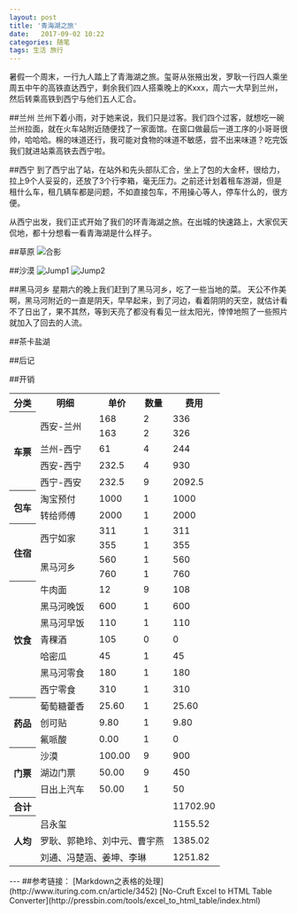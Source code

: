 ```yaml
---
layout: post
title: '青海湖之旅'
date:   2017-09-02 10:22
categories: 随笔
tags: 生活 旅行
---
```


暑假一个周末，一行九人踏上了青海湖之旅。玺哥从张掖出发，罗耿一行四人乘坐周五中午的高铁直达西宁，剩余我们四人搭乘晚上的Kxxx，周六一大早到兰州，然后转乘高铁到西宁与他们五人汇合。

##兰州
兰州下着小雨，对于她来说，我们只是过客。我们四个过客，就想吃一碗兰州拉面，就在火车站附近随便找了一家面馆。在窗口做最后一道工序的小哥哥很帅，哈哈哈。棉的味道还行，我可能对食物的味道不敏感，尝不出来味道？吃完饭我们就进站乘高铁去西宁啦。

##西宁
到了西宁出了站，在站外和先头部队汇合，坐上了包的大金杯，很给力，拉上9个人妥妥的，还放了3个行李箱，毫无压力。之前还计划着租车游湖，但是租什么车，租几辆车都是问题，不如直接包车，不用操心等人，停车什么的，很方便。

从西宁出发，我们正式开始了我们的环青海湖之旅。在出城的快速路上，大家侃天侃地，都十分想看一看青海湖是什么样子。

##草原
![合影](http://ovxw16qss.bkt.clouddn.com/20170908103555.jpg)

##沙漠
![Jump1](http://ovxw16qss.bkt.clouddn.com/20170908103610.jpg)
![Jump2](http://ovxw16qss.bkt.clouddn.com/20170908103614.jpg)

##黑马河乡
星期六的晚上我们赶到了黑马河乡，吃了一些当地的菜。
天公不作美啊，黑马河附近的一直是阴天，早早起来，到了河边，看着阴阴的天空，就估计看不了日出了，果不其然，等到天亮了都没有看见一丝太阳光，悻悻地照了一些照片就加入了回去的人流。

##茶卡盐湖


##后记

##开销

<table class="table table-bordered table-striped table-condensed">
   <tr>
      <th>分类</th>
      <th>明细</th>
      <th>单价</th>
      <th>数量</th>
      <th>费用</th>
   </tr>
   <tr>
      <th rowspan=5>车票</th>
      <td rowspan=2>西安-兰州</td>
      <td>168</td>
      <td>2</td>
      <td>336</td>
   </tr>
   <tr>
      <td>163</td>
      <td>2</td>
      <td>326</td>
   </tr>
   <tr>
      <td>兰州-西宁</td>
      <td>61</td>
      <td>4</td>
      <td>244</td>
   </tr>
   <tr>
      <td>西安-西宁</td>
      <td>232.5</td>
      <td>4</td>
      <td>930</td>
   </tr>
   <tr>
      <td>西宁-西安</td>
      <td>232.5</td>
      <td>9</td>
      <td>2092.5</td>
   </tr>
   <tr>
      <th rowspan=2>包车</th>
      <td>淘宝预付</td>
      <td>1000</td>
      <td>1</td>
      <td>1000</td>
   </tr>
   <tr>
      <td>转给师傅</td>
      <td>2000</td>
      <td>1</td>
      <td>2000</td>
   </tr>
   <tr>
      <th rowspan=4>住宿</th>
      <td rowspan=2>西宁如家</td>
      <td>311</td>
      <td>1</td>
      <td>311</td>
   </tr>
   <tr>
      <td>355</td>
      <td>1</td>
      <td>355</td>
   </tr>
   <tr>
      <td rowspan=2>黑马河乡</td>
      <td>560</td>
      <td>1</td>
      <td>560</td>
   </tr>
   <tr>
      <td>760</td>
      <td>1</td>
      <td>760</td>
   </tr>
   <tr>
      <th rowspan=7>饮食</th>
      <td>牛肉面</td>
      <td>12</td>
      <td>9</td>
      <td>108</td>
   </tr>
   <tr>
      <td>黑马河晚饭</td>
      <td>600</td>
      <td>1</td>
      <td>600</td>
   </tr>
   <tr>
      <td>黑马河早饭</td>
      <td>110</td>
      <td>1</td>
      <td>110</td>
   </tr>
   <tr>
      <td>青稞酒</td>
      <td>105</td>
      <td>0</td>
      <td>0</td>
   </tr>
   <tr>
      <td>哈密瓜</td>
      <td>45</td>
      <td>1</td>
      <td>45</td>
   </tr>
   <tr>
      <td>黑马河零食</td>
      <td>180</td>
      <td>1</td>
      <td>180</td>
   </tr>
   <tr>
      <td>西宁零食</td>
      <td>310</td>
      <td>1</td>
      <td>310</td>
   </tr>
   <tr>
      <th rowspan=3>药品</th>
      <td>葡萄糖藿香</td>
      <td>25.60 </td>
      <td>1</td>
      <td>25.60 </td>
   </tr>
   <tr>
      <td>创可贴</td>
      <td>9.80 </td>
      <td>1</td>
      <td>9.80 </td>
   </tr>
   <tr>
      <td>氟哌酸</td>
      <td>0.00 </td>
      <td>1</td>
      <td>0</td>
   </tr>
   <tr>
      <th rowspan=3>门票</th>
      <td>沙漠</td>
      <td>100.00 </td>
      <td>9</td>
      <td>900</td>
   </tr>
   <tr>
      <td>湖边门票</td>
      <td>50.00 </td>
      <td>9</td>
      <td>450</td>
   </tr>
   <tr>
      <td>日出上汽车</td>
      <td>50.00 </td>
      <td>1</td>
      <td>50</td>
   </tr>
   <tr>
      <th>合计</th>
      <td colspan=3></td>
      <td>11702.90</td>
   </tr>
   <tr>
      <th rowspan=3>人均</th>
      <td colspan=3>吕永玺</td>
      <td>1155.52</td>
   </tr>
   <tr>
      <td colspan=3>罗耿、郭艳玲、刘中元、曹宇燕</td>
      <td>1385.02</td>
   </tr>
   <tr>
      <td colspan=3>刘通、冯楚涵、姜坤、李琳</td>
      <td>1251.82</td>
   </tr>
</table>
---
##参考链接：
[Markdown之表格的处理](http://www.ituring.com.cn/article/3452)
[No-Cruft Excel to HTML Table Converter](http://pressbin.com/tools/excel_to_html_table/index.html)